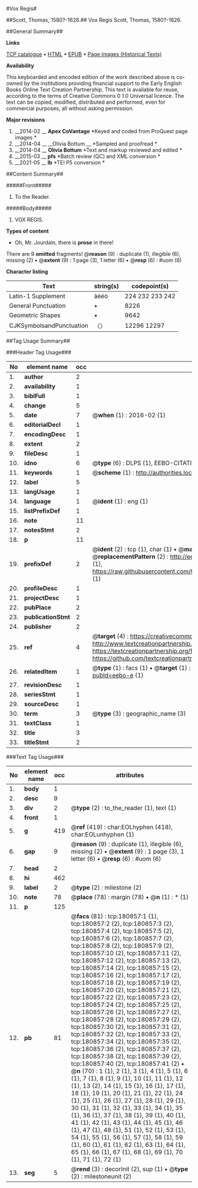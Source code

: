 #Vox Regis#

##Scott, Thomas, 1580?-1626.##
Vox Regis
Scott, Thomas, 1580?-1626.

##General Summary##

**Links**

[TCP catalogue](http://www.ota.ox.ac.uk/tcp/)  • 
[HTML](http://tei.it.ox.ac.uk/tcp/Texts-HTML/free/B00/B00675.html)  • 
[EPUB](http://tei.it.ox.ac.uk/tcp/Texts-EPUB/free/B00/B00675.epub) • 
[Page images (Historical Texts)](https://historicaltexts.jisc.ac.uk/eebo-99849988_180857e)

**Availability**

This keyboarded and encoded edition of the work described above is co-owned by the
    institutions providing financial support to the Early English Books Online Text Creation
    Partnership. This text is available for reuse, according to the terms of  Creative Commons 0 1.0 Universal
    licence. The text can be copied, modified, distributed and performed, even for commercial
    purposes, all without asking permission.

**Major revisions**

1. __2014-02 __ __Apex CoVantage__ *Keyed and coded from ProQuest page images *
1. __2014-04 __ __Olivia Bottum __ *Sampled and proofread *
1. __2014-04 __ __Olivia Bottum__ *Text and markup reviewed and edited *
1. __2015-03 __ __pfs__ *Batch review (QC) and XML conversion *
1. __2021-05 __ __lb__ *TEI P5 conversion *

##Content Summary##

#####Front#####

1. To the Reader.

#####Body#####

1. VOX REGIS.

**Types of content**

  * Oh, Mr. Jourdain, there is **prose** in there!

There are 9 **omitted** fragments! 
 @__reason__ (9) : duplicate (1), illegible (6), missing (2)  •  @__extent__ (9) : 1 page (3), 1 letter (6)  •  @__resp__ (6) : #uom (6)

**Character listing**


|Text|string(s)|codepoint(s)|
|---|---|---|
|Latin-1 Supplement|àèéò|224 232 233 242|
|General Punctuation|•|8226|
|Geometric Shapes|▪|9642|
|CJKSymbolsandPunctuation|〈〉|12296 12297|

##Tag Usage Summary##

###Header Tag Usage###

|No|element name|occ|attributes|
|---|---|---|---|
|1.|__author__|2||
|2.|__availability__|1||
|3.|__biblFull__|1||
|4.|__change__|5||
|5.|__date__|7| @__when__ (1) : 2016-02 (1)|
|6.|__editorialDecl__|1||
|7.|__encodingDesc__|1||
|8.|__extent__|2||
|9.|__fileDesc__|1||
|10.|__idno__|6| @__type__ (6) : DLPS (1), EEBO-CITATION (1), VID (1), EEBO-PROQUEST (1), STC (2)|
|11.|__keywords__|1| @__scheme__ (1) : http://authorities.loc.gov/ (1)|
|12.|__label__|5||
|13.|__langUsage__|1||
|14.|__language__|1| @__ident__ (1) : eng (1)|
|15.|__listPrefixDef__|1||
|16.|__note__|11||
|17.|__notesStmt__|2||
|18.|__p__|11||
|19.|__prefixDef__|2| @__ident__ (2) : tcp (1), char (1)  •  @__matchPattern__ (2) : ([0-9\-]+):([0-9IVX]+) (1), (.+) (1)  •  @__replacementPattern__ (2) : http://eebo.chadwyck.com/downloadtiff?vid=$1&page=$2 (1), https://raw.githubusercontent.com/textcreationpartnership/Texts/master/tcpchars.xml#$1 (1)|
|20.|__profileDesc__|1||
|21.|__projectDesc__|1||
|22.|__pubPlace__|2||
|23.|__publicationStmt__|2||
|24.|__publisher__|2||
|25.|__ref__|4| @__target__ (4) : https://creativecommons.org/publicdomain/zero/1.0/ (1), http://www.textcreationpartnership.org/docs/. (1), https://textcreationpartnership.org/faq/#faq05 (1), https://github.com/textcreationpartnership (1)|
|26.|__relatedItem__|1| @__type__ (1) : facs (1)  •  @__target__ (1) : https://data.historicaltexts.jisc.ac.uk/view?pubId=eebo-e (1)|
|27.|__revisionDesc__|1||
|28.|__seriesStmt__|1||
|29.|__sourceDesc__|1||
|30.|__term__|3| @__type__ (3) : geographic_name (3)|
|31.|__textClass__|1||
|32.|__title__|3||
|33.|__titleStmt__|2||


###Text Tag Usage###

|No|element name|occ|attributes|
|---|---|---|---|
|1.|__body__|1||
|2.|__desc__|9||
|3.|__div__|2| @__type__ (2) : to_the_reader (1), text (1)|
|4.|__front__|1||
|5.|__g__|419| @__ref__ (419) : char:EOLhyphen (418), char:EOLunhyphen (1)|
|6.|__gap__|9| @__reason__ (9) : duplicate (1), illegible (6), missing (2)  •  @__extent__ (9) : 1 page (3), 1 letter (6)  •  @__resp__ (6) : #uom (6)|
|7.|__head__|2||
|8.|__hi__|462||
|9.|__label__|2| @__type__ (2) : milestone (2)|
|10.|__note__|78| @__place__ (78) : margin (78)  •  @__n__ (1) : * (1)|
|11.|__p__|125||
|12.|__pb__|81| @__facs__ (81) : tcp:180857:1 (1), tcp:180857:2 (2), tcp:180857:3 (2), tcp:180857:4 (2), tcp:180857:5 (2), tcp:180857:6 (2), tcp:180857:7 (2), tcp:180857:8 (2), tcp:180857:9 (2), tcp:180857:10 (2), tcp:180857:11 (2), tcp:180857:12 (2), tcp:180857:13 (2), tcp:180857:14 (2), tcp:180857:15 (2), tcp:180857:16 (2), tcp:180857:17 (2), tcp:180857:18 (2), tcp:180857:19 (2), tcp:180857:20 (2), tcp:180857:21 (2), tcp:180857:22 (2), tcp:180857:23 (2), tcp:180857:24 (2), tcp:180857:25 (2), tcp:180857:26 (2), tcp:180857:27 (2), tcp:180857:28 (2), tcp:180857:29 (2), tcp:180857:30 (2), tcp:180857:31 (2), tcp:180857:32 (2), tcp:180857:33 (2), tcp:180857:34 (2), tcp:180857:35 (2), tcp:180857:36 (2), tcp:180857:37 (2), tcp:180857:38 (2), tcp:180857:39 (2), tcp:180857:40 (2), tcp:180857:41 (2)  •  @__n__ (70) : 1 (1), 2 (1), 3 (1), 4 (1), 5 (1), 6 (1), 7 (1), 8 (1), 9 (1), 10 (1), 11 (1), 12 (1), 13 (2), 14 (1), 15 (1), 16 (1), 17 (1), 18 (1), 19 (1), 20 (1), 21 (1), 22 (1), 24 (1), 25 (1), 26 (1), 27 (1), 28 (1), 29 (1), 30 (1), 31 (1), 32 (1), 33 (1), 34 (1), 35 (1), 36 (1), 37 (1), 38 (1), 39 (1), 40 (1), 41 (1), 42 (1), 43 (1), 44 (1), 45 (1), 46 (1), 47 (1), 48 (1), 51 (1), 52 (1), 53 (1), 54 (1), 55 (1), 56 (1), 57 (1), 58 (1), 59 (1), 60 (1), 61 (1), 62 (1), 63 (1), 64 (1), 65 (1), 66 (1), 67 (1), 68 (1), 69 (1), 70 (1), 71 (1), 72 (1)|
|13.|__seg__|5| @__rend__ (3) : decorInit (2), sup (1)  •  @__type__ (2) : milestoneunit (2)|
